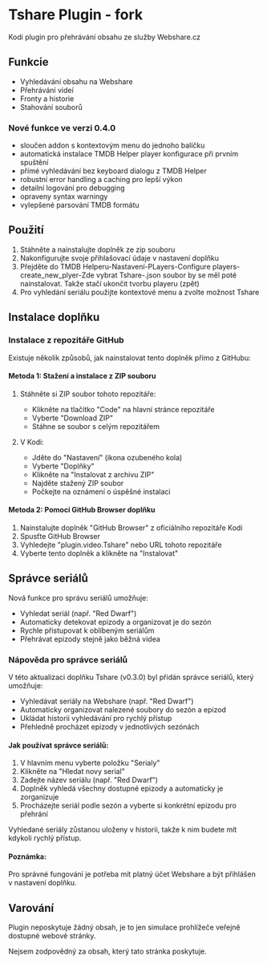 # Tshare Plugin - fork

Kodi plugin pro přehrávání obsahu ze služby Webshare.cz

## Funkcie

- Vyhledávání obsahu na Webshare
- Přehrávání videí
- Fronty a historie
- Stahování souborů

### Nové funkce ve verzi 0.4.0
- sloučen addon s kontextovým menu do jednoho balíčku
- automatická instalace TMDB Helper player konfigurace při prvním spuštění
- přímé vyhledávání bez keyboard dialogu z TMDB Helper
- robustní error handling a caching pro lepší výkon
- detailní logování pro debugging
- opraveny syntax warningy
- vylepšené parsování TMDB formátu

## Použití

1. Stáhněte a nainstalujte doplněk ze zip souboru
2. Nakonfigurujte svoje přihlašovací údaje v nastavení doplňku
3. Přejděte do TMDB Helperu-Nastavení-PLayers-Configure players-create_new_plyer-Zde vybrat Tshare-.json soubor by se měl poté nainstalovat. Takže stačí ukončit tvorbu playeru (zpět)
4. Pro vyhledání seriálu použijte kontextové menu a zvolte možnost Tshare

## Instalace doplňku

### Instalace z repozitáře GitHub

Existuje několik způsobů, jak nainstalovat tento doplněk přímo z GitHubu:

#### Metoda 1: Stažení a instalace z ZIP souboru

1. Stáhněte si ZIP soubor tohoto repozitáře:

   - Klikněte na tlačítko "Code" na hlavní stránce repozitáře
   - Vyberte "Download ZIP"
   - Stáhne se soubor s celým repozitářem
     
2. V Kodi:
   
   - Jděte do "Nastavení" (ikona ozubeného kola)
   - Vyberte "Doplňky"
   - Klikněte na "Instalovat z archivu ZIP"
   - Najděte stažený ZIP soubor
   - Počkejte na oznámení o úspěšné instalaci

#### Metoda 2: Pomocí GitHub Browser doplňku

1. Nainstalujte doplněk "GitHub Browser" z oficiálního repozitáře Kodi
2. Spusťte GitHub Browser
3. Vyhledejte "plugin.video.Tshare" nebo URL tohoto repozitáře
4. Vyberte tento doplněk a klikněte na "Instalovat"

## Správce seriálů

Nová funkce pro správu seriálů umožňuje:

- Vyhledat seriál (např. "Red Dwarf")
- Automaticky detekovat epizody a organizovat je do sezón
- Rychle přistupovat k oblíbeným seriálům
- Přehrávat epizody stejně jako běžná videa

### Nápověda pro správce seriálů

V této aktualizaci doplňku Tshare (v0.3.0) byl přidán správce seriálů, který umožňuje:

- Vyhledávat seriály na Webshare (např. "Red Dwarf")
- Automaticky organizovat nalezené soubory do sezón a epizod
- Ukládat historii vyhledávání pro rychlý přístup
- Přehledně procházet epizody v jednotlivých sezónách

#### Jak používat správce seriálů:

1. V hlavním menu vyberte položku "Serialy"
2. Klikněte na "Hledat novy serial"
3. Zadejte název seriálu (např. "Red Dwarf")
4. Doplněk vyhledá všechny dostupné epizody a automaticky je zorganizuje
5. Procházejte seriál podle sezón a vyberte si konkrétní epizodu pro přehrání

Vyhledané seriály zůstanou uloženy v historii, takže k nim budete mít kdykoli rychlý přístup.

#### Poznámka:

Pro správné fungování je potřeba mít platný účet Webshare a být přihlášen v nastavení doplňku.

## Varování

Plugin neposkytuje žádný obsah, je to jen simulace prohlížeče veřejně dostupné webové stránky.

Nejsem zodpovědný za obsah, který tato stránka poskytuje.
